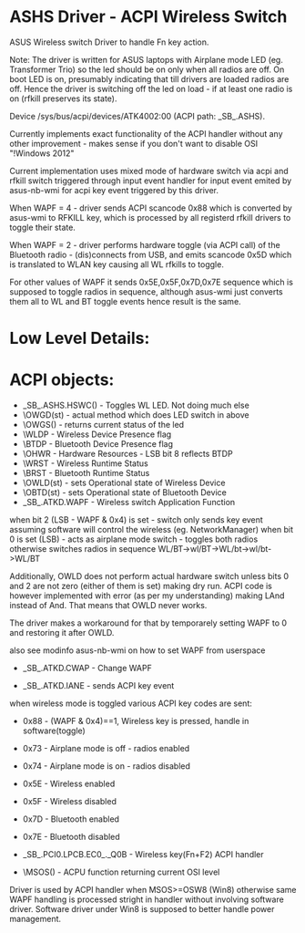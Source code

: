 ASHS Driver - ACPI Wireless Switch
===

ASUS Wireless switch Driver to handle Fn key action.

Note: The driver is written for ASUS laptops with Airplane mode LED
(eg. Transformer Trio) so the led should be on only when all radios 
are off. On boot LED is on, presumably indicating that till drivers
are loaded radios are off. Hence the driver is switching off the led
on load - if at least one radio is on (rfkill preserves its state).

Device /sys/bus/acpi/devices/ATK4002:00 (ACPI path: \_SB_.ASHS). 

Currently implements exact functionality of the ACPI handler without 
any other improvement - makes sense if you don't want to disable OSI
"!Windows 2012"

Current implementation uses mixed mode of hardware switch via acpi and
rfkill switch triggered through input event handler for input event
emited by asus-nb-wmi for acpi key event triggered by this driver.

When WAPF = 4 - driver sends ACPI scancode 0x88 which is converted
by asus-wmi to RFKILL key, which is processed by all registerd rfkill
drivers to toggle their state.

When WAPF = 2 - driver performs hardware toggle (via ACPI call) of the
Bluetooth radio - (dis)connects from USB, and emits scancode 0x5D which
is translated to WLAN key causing all WL rfkills to toggle.

For other values of WAPF it sends 0x5E,0x5F,0x7D,0x7E sequence which is
supposed to toggle radios in sequence, although asus-wmi just converts
them all to WL and BT toggle events hence result is the same.

Low Level Details:
==
ACPI objects:
===
- \_SB_.ASHS.HSWC() - Toggles WL LED. Not doing much else
- \OWGD(st) - actual method which does LED switch in above
- \OWGS() - returns current status of the led
- \WLDP - Wireless Device Presence flag
- \BTDP - Bluetooth Device Presence flag
- \OHWR - Hardware Resources - LSB bit 8 reflects BTDP
- \WRST - Wireless Runtime Status
- \BRST - Bluetooth Runtime Status
- \OWLD(st) - sets Operational state of Wireless Device
- \OBTD(st) - sets Operational state of Bluetooth Device
- \_SB_.ATKD.WAPF - Wireless switch Application Function

when bit 2 (LSB - WAPF & 0x4) is set - switch only sends key event assuming 
software will control the wireless (eg. NetworkManager)
when bit 0 is set (LSB) - acts as airplane mode switch - toggles both radios
otherwise switches radios in sequence WL/BT->wl/BT->WL/bt->wl/bt->WL/BT

Additionally, OWLD does not perform actual hardware switch unless bits 0 and
2 are not zero (either of them is set) making dry run. ACPI code is however
implemented with error (as per my understanding) making LAnd instead of And.
That means that OWLD never works.

The driver makes a workaround for that by temporarely setting WAPF to 0 and
restoring it after OWLD.

also see modinfo asus-nb-wmi on how to set WAPF from userspace

- \_SB_.ATKD.CWAP - Change WAPF

- \_SB_.ATKD.IANE - sends ACPI key event

when wireless mode is toggled various ACPI key codes are sent:
- 0x88 - (WAPF & 0x4)==1, Wireless key is pressed, handle in software(toggle)
- 0x73 - Airplane mode is off - radios enabled
- 0x74 - Airplane mode is on - radios disabled
- 0x5E - Wireless enabled
- 0x5F - Wireless disabled
- 0x7D - Bluetooth enabled
- 0x7E - Bluetooth disabled

- \_SB_.PCI0.LPCB.EC0_._Q0B - Wireless key(Fn+F2) ACPI handler
- \MSOS() - ACPU function returning current OSI level

Driver is used by ACPI handler when MSOS>=OSW8 (Win8) otherwise same WAPF
handling is processed stright in handler without involving software driver.
Software driver under Win8 is supposed to better handle power management.

